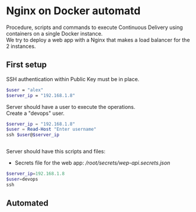 # Nginx on Docker automatd

Procedure, scripts and commands to execute Continuous Delivery using containers on a single Docker instance.  
We try to deploy a web app with a Nginx that makes a load balancer for the 2 instances.  

## First setup

SSH authentication within Public Key must be in place.  
```bash
$user = "alex"
$server_ip = "192.168.1.8"

```

Server should have a user to execute the operations.  
Create a "devops" user.

```PowerShell
$server_ip = "192.168.1.8"
$user = Read-Host "Enter username"
ssh $user@$server_ip 



```

Server should have this scripts and files:

- Secrets file for the web app: _/root/secrets/wep-api.secrets.json_


```PowerShell
$server_ip=192.168.1.8
$user=devops
ssh
```




## Automated